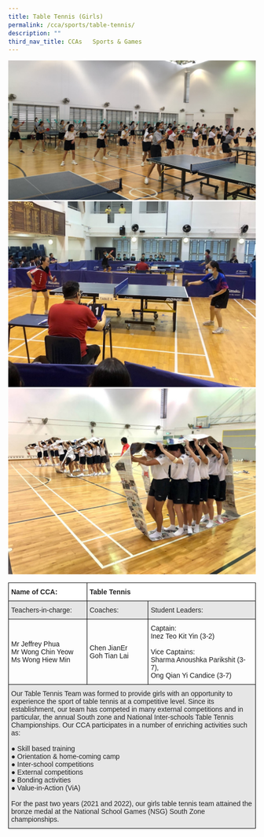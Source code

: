 ```yaml
---
title: Table Tennis (Girls)
permalink: /cca/sports/table-tennis/
description: ""
third_nav_title: CCAs   Sports & Games
---
```

![](/images/tabletennis1.jpg)
<br>
![](/images/tabletennis2.jpg)
<br>
![](/images/tabletennis3.jpg)
<br>

<style type="text/css">
.tg  {border-collapse:collapse;border-spacing:0;}
.tg td{border-color:black;border-style:solid;border-width:1px;font-family:Arial, sans-serif;font-size:14px;
  overflow:hidden;padding:10px 5px;word-break:normal;}
.tg th{border-color:black;border-style:solid;border-width:1px;font-family:Arial, sans-serif;font-size:14px;
  font-weight:normal;overflow:hidden;padding:10px 5px;word-break:normal;}
.tg .tg-l2bf{background-color:#FFF;color:#222;font-weight:bold;text-align:left;vertical-align:top}
.tg .tg-h5mn{background-color:#E6E6E6;color:#222;text-align:left;vertical-align:middle}
.tg .tg-1ppo{background-color:#FFF;color:#222;text-align:left;vertical-align:middle}
</style>
<table class="tg">
<thead>
  <tr>
    <th class="tg-l2bf"><span style="font-weight:bold">Name of CCA:</span></th>
    <th class="tg-l2bf" colspan="2"><span style="font-weight:bold">Table Tennis</span></th>
  </tr>
</thead>
<tbody>
  <tr>
    <td class="tg-h5mn">Teachers-in-charge:</td>
    <td class="tg-h5mn">Coaches:</td>
    <td class="tg-h5mn">Student Leaders:</td>
  </tr>
  <tr>
    <td class="tg-tsok">Mr Jeffrey Phua<br>Mr Wong Chin Yeow<br>Ms Wong Hiew Min</td>
    <td class="tg-tsok">Chen JianEr<br>Goh Tian Lai</td>
    <td class="tg-tsok">Captain:<br>Inez Teo Kit Yin (3-2)<br><br>Vice Captains:<br>Sharma Anoushka Parikshit (3-7),<br>Ong Qian Yi Candice (3-7)</td>
  </tr>
  <tr>
    <td class="tg-h5mn" colspan="3">Our Table Tennis Team was formed to provide girls with an opportunity to experience the sport of table tennis at a competitive level. Since its establishment, our team has competed in many external competitions and in particular, the annual South zone and National Inter-schools Table Tennis Championships. Our CCA participates in a number of enriching activities such as:<br><br>●        Skill based training<br>●        Orientation &amp; home-coming camp<br>●        Inter-school competitions<br>●        External competitions<br>●        Bonding activities<br>●        Value-in-Action (ViA)<br><br>For the past two years (2021 and 2022), our girls table tennis team attained the bronze medal at the National School Games (NSG) South Zone championships.</td>
  </tr>
</tbody>
</table>